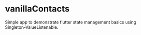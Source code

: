 # vanillaContacts
Simple app to demonstrate flutter state management basics using Singleton-ValueListenable.

